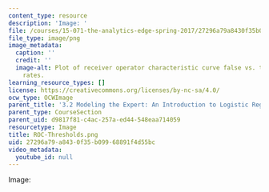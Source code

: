 ```yaml
---
content_type: resource
description: 'Image: '
file: /courses/15-071-the-analytics-edge-spring-2017/27296a79a8430f35b09968891f4d55bc_ROC-Thresholds.png
file_type: image/png
image_metadata:
  caption: ''
  credit: ''
  image-alt: Plot of receiver operator characteristic curve false vs. true positive
    rates.
learning_resource_types: []
license: https://creativecommons.org/licenses/by-nc-sa/4.0/
ocw_type: OCWImage
parent_title: '3.2 Modeling the Expert: An Introduction to Logistic Regression'
parent_type: CourseSection
parent_uid: d9817f81-c4ac-257a-ed44-548eaa714059
resourcetype: Image
title: ROC-Thresholds.png
uid: 27296a79-a843-0f35-b099-68891f4d55bc
video_metadata:
  youtube_id: null
---
```

Image: 